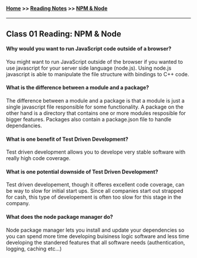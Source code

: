#### [Home](https://joelmwatson.github.io) >> [Reading Notes](https://joelmwatson.github.io/reading-notes) >> [NPM & Node](https://JoelMWatson.github.io/reading-notes/class-01-reading)

---

## Class 01 Reading: NPM & Node

#### Why would you want to run JavaScript code outside of a browser?

You might want to run JavaScript outside of the browser if you wanted to use javascript for your server side language (node.js). Using node.js javascript is able to manipulate the file structure with bindings to C++ code.

#### What is the difference between a module and a package?

The difference between a module and a package is that a module is just a single javascript file responsible for some functionality. A package on the other hand is a directory that contains one or more modules resposible for bigger features. Packages also contain a package.json file to handle dependancies.

#### What is one benefit of Test Driven Development?

Test driven development allows you to develope very stable software with really high code coverage.

#### What is one potential downside of Test Driven Development?

Test driven developement, though it offeres excellent code coverage, can be way to slow for initial start ups. Since all companies start out strapped for cash, this type of developement is often too slow for this stage in the company.

#### What does the node package manager do?

Node package manager lets you install and update your dependencies so you can spend more time developing buisiness logic software and less time developing the standered features that all software needs (authentication, logging, caching etc...)

